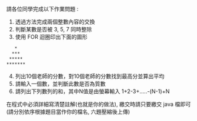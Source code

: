 請各位同學完成以下作業問題 : 

1. 透過方法完成兩個整數內容的交換 
2. 判斷某數是否被 3, 5, 7 同時整除 
3. 使用 FOR 迴圈印出下面的圖形 
```
   * 
  *** 
 ***** 
******* 
```
4. 列出10個老師的分數，對10個老師的分數找到最高分並算出平均 
5. 請輸入一個數，並判斷此數是否為質數 
6. 請列出下列數列的和，其中N值是由螢幕輸入 1+2-3+…..-(N-1)+N 

在程式中必須詳細寫清楚註解(也就是你的做法), 
繳交時請只要繳交 java 檔即可(請分別依序根據題目當作你的檔名, 六題壓縮後上傳)